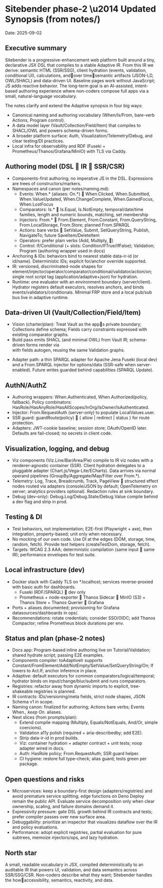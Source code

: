 # Sitebender phase-2 \u2014 Updated Synopsis (from notes/)

Date: 2025-09-02

## Executive summary
Sitebender is a progressive-enhancement web platform built around a tiny, declarative JSX DSL that compiles to a stable Adaptive IR. From this IR we derive: semantic HTML (SSR/SSG), client hydration (events, validation, conditional UI), calculations, andover timesemantic artifacts (JSON-LD, OWL/SHACL) and data-driven UI. Baseline pages work without JavaScript; JS adds reactive behavior. The long-term goal is an AI-assisted, intent-based authoring experience where non-coders compose full apps via a small, natural-language vocabulary.

The notes clarify and extend the Adaptive synopsis in four big ways:
- Canonical naming and authoring vocabulary (When/Is/From, bare-verb Actions, Program control).
- A data model layer (Vault/Collection/Field/Item) that compiles to SHACL/OWL and powers schema-driven forms.
- A broader platform surface: Auth, Visualization/Telemetry/Debug, and clear testing/DI practices.
- Local infra for observability and RDF (Fuseki + Prometheus/Thanos/Grafana/MinIO) with TLS via Caddy.

## Authoring model (DSL  IR  SSR/CSR)
- Components-first authoring; no imperative JS in the DSL. Expressions are trees of constructors/markers.
- Namespaces and canon (per notes/naming.md):
  - Events: When.* (aliases: On.*)  When.Clicked, When.Submitted, When.ValueUpdated, When.ChangeComplete, When.GainedFocus, When.LostFocus
  - Comparators: Is.*  Is.Equal, Is.NotEmpty, temporal/date/time families, length and numeric bounds, matching, set membership
  - Injectors: From.*  From.Element, From.Constant, From.QueryString, From.LocalStorage, From.Store; planned From.SPARQL
  - Actions: bare verbs  SetValue, Submit, SetQueryString, Publish, NavigateTo; future SaveItem/DeleteItem
  - Operators: prefer plain verbs (Add, Multiply, )
  - Control: If/Conditional (+ slots: Condition/IfTrue/IfFalse); Validation; Program (authoring wrapper used in docs)
- Anchoring & IDs: behaviors bind to nearest stable data-ir-id (or id/name). Deterministic IDs; explicit for/anchor override supported.
- IR: versioned, discriminated-node shapes for element/injector/operator/comparator/conditional/validator/action/on; single root script tag (application/adaptive+json) for hydration.
- Runtime: one evaluator with an environment boundary (server/client). Hydrator registers default executors, resolves anchors, and binds events/validators/conditionals. Minimal FRP store and a local pub/sub bus live in adaptive runtime.

## Data-driven UI (Vault/Collection/Field/Item)
- Vision (charter/plan): Treat Vault as the apps private boundary; Collections define schema; Fields carry constraints expressed with existing comparator graphs. 
- Build pass emits SHACL (and minimal OWL) from Vault IR; schema-driven forms render via <Form collection=""> with fields autogen, reusing the same Validation graphs.
- Adapter path: a thin SPARQL adapter for Apache Jena Fuseki (local dev) and a From.SPARQL injector for options/data (SSR-safe when server-enabled). Future writes guarded behind capabilities (SPARQL Update).

## AuthN/AuthZ
- Authoring wrappers: When.Authenticated, When.Authorized(policy, fallback). Policy combinators: HasRole/HasAnyRole/HasAllScopes/InOrg/IsOwner/IsAuthenticated.
- Injector: From.RequestAuth (server-only) to populate LocalValues.user.
- SSR guard: guardRoute(policy)  { allow | redirect | status } for route protection.
- Adapters: JWT-cookie baseline; session store; OAuth/OpenID later. Defaults are fail-closed; no secrets in client code.

## Visualization, logging, and debug
- Viz components (Viz.Line/Bar/Area/Pie) compile to IR viz nodes with a renderer-agnostic container (SSR). Client hydration delegates to a pluggable adapter (Chart.js/Vega-Lite/ECharts). Data arrives via normal operand pipelines (GroupBy/Aggregate/Map/Filter over From.*).
- Telemetry: Log, Trace, Breadcrumb, Track, PageView  structured effect nodes routed via adapters (console/JSON by default; OpenTelemetry on server; analytics providers optional). Redaction rules at sink boundary.
- Debug (dev-only): Debug.Log/Debug.State/Debug.Value compile behind a dev flag and strip in prod.

## Testing & DI
- Test behaviors, not implementation; E2E-first (Playwright + axe), then integration, property-based; unit only when necessary.
- No mocking of our own code. Use DI at the edges (DOM, storage, time, random, fetch). Provide test helpers (createTestDom, storage, fetch).
- Targets: WCAG 2.3 AAA; deterministic compilation (same input  same IR); performance envelopes for test suite.

## Local infrastructure (dev)
- Docker stack with Caddy TLS on *.localhost; services reverse-proxied with basic auth for dashboards.
  - Fuseki (RDF/SPARQL)  dev only
  - Prometheus + node-exporter  Thanos Sidecar  MinIO (S3) + Thanos Store + Thanos Querier  Grafana
- Ports + aliases documented; provisioning for Grafana datasources/dashboards in ops/.
- Recommendations: rotate credentials; consider SSO/OIDC; add Thanos Compactor; refine Prometheus block durations per env.

## Status and plan (phase-2 notes)
- Docs app: Program-based inline authoring live on Tutorial/Validation; shared hydrate script; passing E2E examples.
- Components compiler: toAdaptiveIr supports Constant/FromElement/Add/NotEmpty/SetValue/SetQueryString/On; If lowers to Act.If; anchor inference in place.
- Adaptive: default executors for common comparators/logical/temporal; hydrator binds on input/change/blur/submit and runs comparators.
- Registries: refactor away from dynamic imports to explicit, tree-shakeable registries is planned.
- IR contracts: IDs/versioning/meta fields, strict node shapes, JSON Schema v1 in scope.
- Naming canon: finalized for authoring; Actions bare verbs; Events When.*, keep On.* aliases.
- Next slices (from prompts/plan):
  - Extend compile mapping (Multiply, Equals/NotEquals, And/Or, simple coercions).
  - Validation a11y polish (required + aria-describedby; add E2E).
  - Strip data-ir-id in prod builds.
  - Viz: container hydration + adapter contract + unit tests; noop adapter wired in docs.
  - Auth: HasRole policy; From.RequestAuth; SSR guard helper.
  - CI hygiene: restore full type-check; alias guard; tests green per package.

## Open questions and risks
- Microservices: keep a boundary-first design (adapters/registries) and avoid premature service splitting; edge functions on Deno Deploy remain the public API. Evaluate service decomposition only when clear ownership, scaling, and failure domains demand it.
- Expressivity pressure: gate DSL growth behind IR contracts and tests; prefer compiler passes over new surface area.
- Debuggability: prioritize an inspector that visualizes dataflow over the IR and policy evaluations.
- Performance: adopt explicit registries, partial evaluation for pure subtrees, memoize injectors/ops, and lazy hydration.

## North star
A small, readable vocabulary in JSX, compiled deterministically to an auditable IR that powers UI, validation, and data semantics across SSR/SSG/CSR. Non-coders describe what they want; Sitebender handles the howaccessibility, semantics, reactivity, and data.
